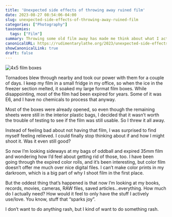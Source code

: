 ```yaml
---
title: 'Unexpected side effects of throwing away ruined film'
date: 2023-08-27 08:54:06-04:00
slug: unexpected-side-effects-of-throwing-away-ruined-film
categories: ["Photography"]
taxonomies:
  tags: ["Film"]
summary: Throwing some old film away has made me think about what I actually need to keep
canonicalURL: https://rudimentarylathe.org/2023/unexpected-side-effects-of-throwing-away-ruined-film/
showCanonicalLink: true
draft: false
---
```


![4x5 film boxes](/img/2023/08/20230826-side-effects.jpg)

Tornadoes blew through nearby and took our power with them for a couple of days. I keep my film in a small fridge in my office, so when the ice in the freezer section melted, it soaked my large format film boxes. While disappointing, most of the film had been expired for years. Some of it was E6, and I have no chemicals to process that anyway.

Most of the boxes were already opened, so even though the remaining sheets were still in the interior plastic bags, I decided that it wasn’t worth the trouble of testing to see if the film was still usable. So I threw it all away.

Instead of feeling bad about not having that film, I was surprised to find myself feeling relieved. I could finally stop thinking about if and how I might shoot it. Was it even still good?

So now I’m looking sideways at my bags of oddball and expired 35mm film and wondering how I’d feel about getting rid of those, too. I have been going through the expired color rolls, and it’s been interesting, but color film doesn’t offer me much over nice digital files. I can’t make color prints in my darkroom, which is a big part of why I shoot film in the first place.

But the oddest thing that’s happened is that now I’m looking at my books, records, movies, cameras, RAW files, saved articles…everything. How much do I actually need? How would it feel to only have the stuff I actively use/love. You know, stuff that “sparks joy”.

I don’t want to do anything rash, but I kind of want to do something rash.
